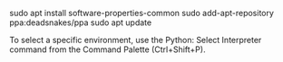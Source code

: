 sudo apt install software-properties-common
sudo add-apt-repository ppa:deadsnakes/ppa
sudo apt update

To select a specific environment, 
use the Python: 
Select Interpreter command from the Command Palette (Ctrl+Shift+P).